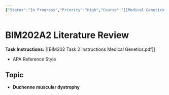 ```yaml
---
{"Status":"In Progress","Priority":"High","Course":"[[Medical Genetics|BIM202]]","tags":["project"],"dg-publish":true,"permalink":"/spaces/university/projects/bim-202-a2-literature-review/","dgPassFrontmatter":true}
---
```


# BIM202A2 Literature Review

**Task Instructions:** [[BIM202 Task 2 Instructions Medical Genetics.pdf]]

- APA Reference Style

## Topic

- **Duchenne muscular dystrophy**